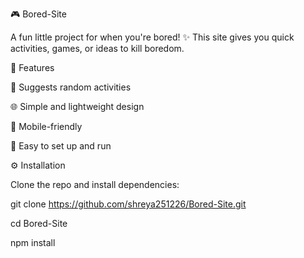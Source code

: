
🎮 Bored-Site

A fun little project for when you're bored! ✨
This site gives you quick activities, games, or ideas to kill boredom.

🚀 Features

🎲 Suggests random activities

🌐 Simple and lightweight design

📱 Mobile-friendly

🔧 Easy to set up and run

⚙️ Installation

Clone the repo and install dependencies:

git clone https://github.com/shreya251226/Bored-Site.git

cd Bored-Site

npm install
